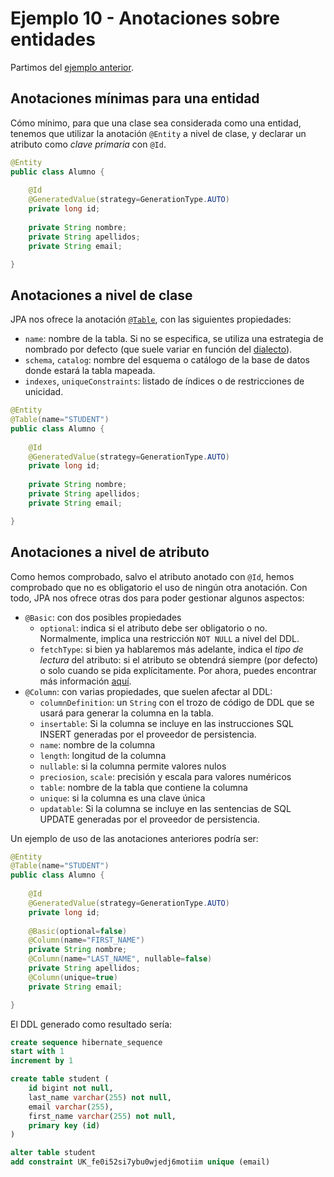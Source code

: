 
# Ejemplo 10 - Anotaciones sobre entidades

Partimos del [ejemplo anterior](https://github.com/lmlopezmagana/bbdd-2019/tree/master/09_PrimerEjemploSpringDataJpa).

## Anotaciones mínimas para una entidad

Cómo mínimo, para que una clase sea considerada como una entidad, tenemos que utilizar la anotación `@Entity` a nivel de clase, y declarar un atributo como _clave primaria_ con `@Id`.

```java
@Entity
public class Alumno {
	
	@Id
	@GeneratedValue(strategy=GenerationType.AUTO)
	private long id;
	
	private String nombre;
	private String apellidos;
	private String email;

}
```

## Anotaciones a nivel de clase

JPA nos ofrece la anotación [`@Table`](https://docs.oracle.com/javaee/7/api/javax/persistence/Table.html), con las siguientes propiedades:

- `name`: nombre de la tabla. Si no se especifica, se utiliza una estrategia de nombrado por defecto (que suele variar en función del  [dialecto](http://docs.jboss.org/hibernate/stable/annotations/api/org/hibernate/dialect/package-summary.html)).
- `schema`, `catalog`: nombre del esquema o catálogo de la base de datos donde estará la tabla mapeada.
- `indexes`, `uniqueConstraints`: listado de índices o de restricciones de unicidad.


```java
@Entity
@Table(name="STUDENT")
public class Alumno {
	
	@Id
	@GeneratedValue(strategy=GenerationType.AUTO)
	private long id;
	
	private String nombre;
	private String apellidos;
	private String email;

}
```

## Anotaciones a nivel de atributo

Como hemos comprobado, salvo el atributo anotado con `@Id`, hemos comprobado que no es obligatorio el uso de ningún otra anotación. Con todo, JPA nos ofrece otras dos para poder gestionar algunos aspectos:

- `@Basic`: con dos posibles propiedades
	- `optional`: indica si el atributo debe ser obligatorio o no. Normalmente, implica una restricción `NOT NULL` a nivel del DDL.
	- `fetchType`: si bien ya hablaremos más adelante, indica el _tipo de lectura_ del atributo: si el atributo se obtendrá siempre (por defecto) o solo cuando se pida explícitamente. Por ahora, puedes encontrar más información [aquí](https://www.arquitecturajava.com/jpa-basic-optimizando-los-fechings/).
- `@Column`: con varias propiedades, que suelen afectar al DDL:
	- `columnDefinition`: un `String` con el trozo de código de DDL que se usará para generar la columna en la tabla.
	- `insertable`: Si la columna se incluye en las instrucciones SQL INSERT generadas por el proveedor de persistencia.
	- `name`: nombre de la columna
	- `length`: longitud de la columna
	- `nullable`: si la columna permite valores nulos
	- `preciosion`, `scale`: precisión y escala para valores numéricos
	- `table`: nombre de la tabla que contiene la columna
	- `unique`: si la columna es una clave única
	- `updatable`: Si la columna se incluye en las sentencias de SQL UPDATE generadas por el proveedor de persistencia. 
	
	
Un ejemplo de uso de las anotaciones anteriores podría ser:

```java
@Entity
@Table(name="STUDENT")
public class Alumno {
	
	@Id
	@GeneratedValue(strategy=GenerationType.AUTO)
	private long id;
	
	@Basic(optional=false)
	@Column(name="FIRST_NAME")
	private String nombre;
	@Column(name="LAST_NAME", nullable=false)
	private String apellidos;
	@Column(unique=true)
	private String email;

}
``` 

El DDL generado como resultado sería:

```sql
create sequence hibernate_sequence
start with 1 
increment by 1

create table student (
	id bigint not null, 
	last_name varchar(255) not null, 
	email varchar(255), 
	first_name varchar(255) not null, 
	primary key (id)
)

alter table student 
add constraint UK_fe0i52si7ybu0wjedj6motiim unique (email)
```
